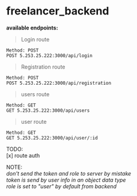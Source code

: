 # freelancer_backend

**available endpoints:**

>Login route
```
Method: POST
POST 5.253.25.222:3000/api/login
```
>Registration route
```
Method: POST
POST 5.253.25.222:3000/api/registration
```
>users route
```
Method: GET
GET 5.253.25.222:3000/api/users
```
>user route
```
Method: GET
GET 5.253.25.222:3000/api/user/:id
```
TODO:<br />
[x] route auth<br />

NOTE:<br />
*don't send the token and role to server by mistake*<br />
*token is send by user info in an object data type*<br />
*role is set to "user" by default from backend*<br />

